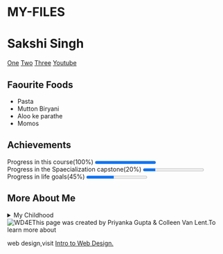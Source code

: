 # MY-FILES
<!DOCTYPE html>
<!-- saved from url=(0053)file:///C:/Users/hp/Desktop/Html/Final%20Project.html -->
<html lang+"en"=""><head><meta http-equiv="Content-Type" content="text/html; charset=UTF-8">

<title>Final Project</title>
</head>
<body> 
<h1>Sakshi Singh</h1>
<nav>
<a href="file:///C:/Users/hp/Downloads/project.html#">One</a>
<a href="file:///C:/Users/hp/Downloads/project.html#">Two</a>
<a href="file:///C:/Users/hp/Downloads/project.html#">Three</a>
<a href="https://www.youtube.com/">Youtube</a>
</nav>
<h2>Faourite Foods</h2>
<ul>
<li> Pasta</li>
<li>Mutton Biryani</li>
<li>Aloo ke parathe</li>
<li> Momos</li>
</ul>
<h2>Achievements</h2>
Progress in this course(100%) <progress value="100" max="100"></progress>
<br>
Progress in the Spaecialization capstone(20%) <progress value="20" max="100"></progress>
<br>
Progress in life goals(45%) <progress value="45" max="100"></progress>
<h2>More About Me</h2>
<details>
<summary> My Childhood </summary>
Always the notorious one among my cousins. 
</details>
<footer>
<img src="./sakshi page_files/newlogo.png" alt="WD4E">This page was created by Priyanka Gupta &amp; Colleen Van Lent.To learn more about
<p> web design,visit <a href="http://www.intro-webdesign.com/"> Intro to Web Design.</a></p>

</footer>

</body></html>
